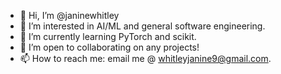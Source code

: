 - 👋 Hi, I’m @janinewhitley
- 👀 I’m interested in AI/ML and general software engineering.
- 🌱 I’m currently learning PyTorch and scikit.
- 💞️ I’m open to collaborating on any projects!
- 📫 How to reach me: email me @ whitleyjanine9@gmail.com.

<!---
janinewhitley/janinewhitley is a ✨ special ✨ repository because its `README.md` (this file) appears on your GitHub profile.
You can click the Preview link to take a look at your changes.
--->
